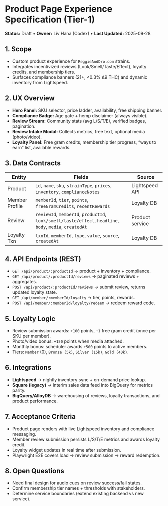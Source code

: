 # Product Page Experience Specification (Tier-1)

**Status:** Draft • **Owner:** Liv Hana (Codex) • **Last Updated:** 2025-09-28

## 1. Scope

- Custom product experience for `ReggieAndDro.com` strains.
- Integrates incentivized reviews (Look/Smell/Taste/Effect), loyalty credits, and membership tiers.
- Surfaces compliance banners (21+, <0.3% Δ9 THC) and dynamic inventory from Lightspeed.

## 2. UX Overview

- **Hero Panel:** SKU selector, price ladder, availability, free shipping banner.
- **Compliance Badge:** Age gate + hemp disclaimer (always visible).
- **Review Stream:** Community stats (avg L/S/T/E), verified badges, pagination.
- **Review Intake Modal:** Collects metrics, free text, optional media (photo/video).
- **Loyalty Panel:** Free gram credits, membership tier progress, “ways to earn” list, available rewards.

## 3. Data Contracts

| Entity | Fields | Source |
|--------|--------|--------|
| Product | `id`, `name`, `sku`, `strainType`, `prices`, `inventory`, `complianceNotes` | Lightspeed API |
| Member Profile | `memberId`, `tier`, `points`, `freeGramCredits`, `recentRewards` | Loyalty DB |
| Review | `reviewId`, `memberId`, `productId`, `look/smell/taste/effect`, `headline`, `body`, `media`, `createdAt` | Product service |
| Loyalty Txn | `txnId`, `memberId`, `type`, `value`, `source`, `createdAt` | Loyalty DB |

## 4. API Endpoints (REST)

- `GET /api/product/:productId` → product + inventory + compliance.
- `GET /api/product/:productId/reviews` → paginated reviews + aggregates.
- `POST /api/product/:productId/reviews` → submit review, returns updated loyalty state.
- `GET /api/member/:memberId/loyalty` → tier, points, rewards.
- `POST /api/member/:memberId/loyalty/redeem` → redeem reward code.

## 5. Loyalty Logic

- Review submission awards: `+100` points, `+1` free gram credit (once per SKU per member).
- Photo/video bonus: `+150` points when media attached.
- Monthly bonus: scheduler awards `+500` points to active members.
- Tiers: `Member` (0), `Bronze (5k)`, `Silver (15k)`, `Gold (40k)`.

## 6. Integrations

- **Lightspeed** → nightly inventory sync + on-demand price lookup.
- **Square (legacy)** → interim sales data feed into BigQuery for metrics parity.
- **BigQuery/AlloyDB** → warehousing of reviews, loyalty transactions, and product performance.

## 7. Acceptance Criteria

- Product page renders with live Lightspeed inventory and compliance messaging.
- Member review submission persists L/S/T/E metrics and awards loyalty credit.
- Loyalty widget updates in real time after submission.
- Playwright E2E covers load → review submission → reward redemption.

## 8. Open Questions

- Need final design for audio cues on review success/fail states.
- Confirm membership tier names + thresholds with stakeholders.
- Determine service boundaries (extend existing backend vs new service).
